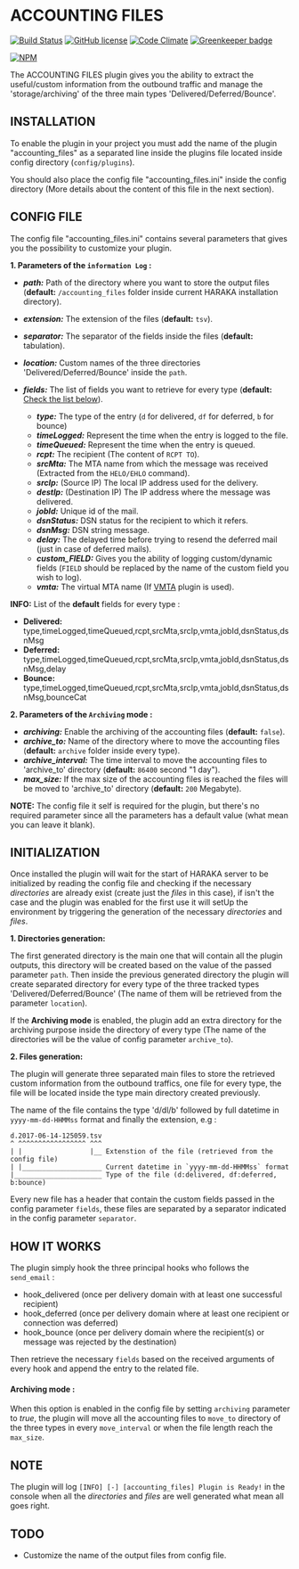 ACCOUNTING FILES 
========
[![Build Status][ci-img]][ci-url]
[![GitHub license][gitHub-license-img]][gitHub-license-url]
[![Code Climate][clim-img]][clim-url]
[![Greenkeeper badge][greenkeeper-img]][greenkeeper-url]

[![NPM][npm-img]][npm-url]

The ACCOUNTING FILES plugin gives you the ability to extract the useful/custom information from the outbound traffic and manage the 'storage/archiving' of the three main types 'Delivered/Deferred/Bounce'.

## INSTALLATION

To enable the plugin in your project you must add the name of the plugin "accounting_files" as a separated line inside the plugins file located inside config directory (`config/plugins`).

You should also place the config file "accounting_files.ini" inside the config directory (More details about the content of this file in the next section).

## CONFIG FILE

The config file "accounting_files.ini" contains several parameters that gives you the possibility to customize your plugin.

**1. Parameters of the `information Log` :**

* ***path:*** Path of the directory where you want to store the output files (**default:** `/accounting_files` folder inside current HARAKA installation directory). 
* ***extension:*** The extension of the files (**default:** `tsv`).
* ***separator:*** The separator of the fields inside the files (**default:** tabulation).
* ***location:*** Custom names of the three directories 'Delivered/Deferred/Bounce' inside the `path`.
* ***fields:*** The list of fields you want to retrieve for every type (**default:** [Check the list below](https://github.com/acharkizakaria/haraka-plugin-accounting-files/blob/master/README.md#user-content-fields-list)).
	
	* ***type:*** The type of the entry (`d` for delivered, `df` for deferred, `b` for bounce)
	* ***timeLogged:*** Represent the time when the entry is logged to the file.
	* ***timeQueued:*** Represent the time when the entry is queued.
	* ***rcpt:*** The recipient (The content of `RCPT TO`).
	* ***srcMta:*** The MTA name from which the message was received (Extracted from the `HELO/EHLO` command).
	* ***srcIp:*** (Source IP) The local IP address used for the delivery.
	* ***destIp:*** (Destination IP) The IP address where the message was delivered.
	* ***jobId:*** Unique id of the mail.
	* ***dsnStatus:*** DSN status for the recipient to which it refers.
	* ***dsnMsg:*** DSN string message.
	* ***delay:*** The delayed time before trying to resend the deferred mail (just in case of deferred mails).
	* ***custom_FIELD:*** Gives you the ability of logging custom/dynamic fields (`FIELD` should be replaced by the name of the custom field you wish to log).
	* ***vmta:*** The virtual MTA name (If [VMTA](https://github.com/haraka/haraka-plugin-vmta) plugin is used).

<b id="fields-list">INFO:</b> List of the **default** fields for every type :
* **Delivered:** type,timeLogged,timeQueued,rcpt,srcMta,srcIp,vmta,jobId,dsnStatus,dsnMsg
* **Deferred:**  type,timeLogged,timeQueued,rcpt,srcMta,srcIp,vmta,jobId,dsnStatus,dsnMsg,delay
* **Bounce:**    type,timeLogged,timeQueued,rcpt,srcMta,srcIp,vmta,jobId,dsnStatus,dsnMsg,bounceCat
    	
**2. Parameters of the `Archiving` mode :**

* ***archiving:*** Enable the archiving of the accounting files (**default:** `false`).
* ***archive_to:*** Name of the directory where to move the accounting files (**default:** `archive` folder inside every type).
* ***archive_interval:*** The time interval to move the accounting files to 'archive_to' directory (**default:** `86400` second "1 day").
* ***max_size:*** If the max size of the accounting files is reached the files will be moved to 'archive_to' directory (**default:** `200` Megabyte).

**NOTE:** The config file it self is required for the plugin, but there's no required parameter since all the parameters has a default value (what mean you can leave it blank).

## INITIALIZATION

Once installed the plugin will wait for the start of HARAKA server to be initialized by reading the config file and checking if the necessary _directories_ are already exist (create just the _files_ in this case), if isn't the case and the plugin was enabled for the first use it will setUp the environment by triggering the generation of the necessary _directories_ and _files_.
 
**1. Directories generation:**

The first generated directory is the main one that will contain all the plugin outputs, this directory will be created based on the value of the passed parameter `path`. Then inside the previous generated directory the plugin will create separated directory for every type of the three tracked types 'Delivered/Deferred/Bounce' (The name of them will be retrieved from the parameter `location`).

If the **Archiving mode** is enabled, the plugin add an extra directory for the archiving purpose inside the directory of every type (The name of the directories will be the value of config parameter `archive_to`).

**2. Files generation:**

The plugin will generate three separated main files to store the retrieved custom information from the outbound traffics, one file for every type, the file will be located inside the type main directory created previously.
 
The name of the file contains the type 'd/dl/b' followed by full datetime in `yyyy-mm-dd-HHMMss` format and finally the extension, e.g :
  
    d.2017-06-14-125059.tsv
    ^ ^^^^^^^^^^^^^^^^^ ^^^
    | |                 |__ Extenstion of the file (retrieved from the config file)  
    | |____________________ Current datetime in `yyyy-mm-dd-HHMMss` format
    |______________________ Type of the file (d:delivered, df:deferred, b:bounce)
          
Every new file has a header that contain the custom fields passed in the config parameter `fields`, these files are separated by a separator indicated in the config parameter `separator`.

## HOW IT WORKS

The plugin simply hook the three principal hooks who follows the `send_email` :

  - hook_delivered  (once per delivery domain with at least one successful recipient)
  - hook_deferred  (once per delivery domain where at least one recipient or connection was deferred)
  - hook_bounce  (once per delivery domain where the recipient(s) or message was rejected by the destination)

Then retrieve the necessary `fields` based on the received arguments of every hook and append the entry to the related file.

<h4>Archiving mode :</h4>

When this option is enabled in the config file by setting `archiving` parameter to _true_, the plugin will move all the accounting files to `move_to`
 directory of the three types in every `move_interval` or when the file length reach the `max_size`.
 
## NOTE

The plugin will log `[INFO] [-] [accounting_files] Plugin is Ready!` in the console when all the _directories_ and _files_ are well generated what
 mean all goes right.

## TODO

 - Customize the name of the output files from config file. 

[ci-img]: https://travis-ci.org/acharkizakaria/haraka-plugin-accounting-files.svg
[ci-url]: https://travis-ci.org/acharkizakaria/haraka-plugin-accounting-files
[npm-img]: https://nodei.co/npm/haraka-plugin-accounting-files.png
[npm-url]: https://www.npmjs.com/package/haraka-plugin-accounting-files
[gitHub-license-img]: https://img.shields.io/badge/license-MIT-blue.svg
[gitHub-license-url]: https://raw.githubusercontent.com/acharkizakaria/haraka-plugin-accounting-files/master/LICENSE
[clim-img]: https://codeclimate.com/github/acharkizakaria/haraka-plugin-accounting-files/badges/gpa.svg
[clim-url]: https://codeclimate.com/github/acharkizakaria/haraka-plugin-accounting-files
[greenkeeper-img]: https://badges.greenkeeper.io/acharkizakaria/haraka-plugin-accounting-files.svg
[greenkeeper-url]: https://greenkeeper.io/
